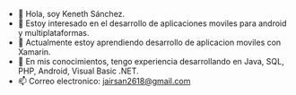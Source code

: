 - 👋 Hola, soy Keneth Sánchez.
- 👀 Estoy interesado en el desarrollo de aplicaciones moviles para android y multiplataformas.
- 🌱 Actualmente estoy aprendiendo desarrollo de aplicacion moviles con Xamarin.
- 💞️ En mis conocimientos, tengo experiencia desarrollando en Java, SQL, PHP, Android, Visual Basic .NET.
- 📫 Correo electronico: jairsan2618@gmail.com

<!---
jairSanchez18/jairSanchez18 is a ✨ special ✨ repository because its `README.md` (this file) appears on your GitHub profile.
You can click the Preview link to take a look at your changes.
--->
